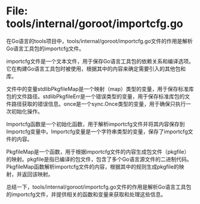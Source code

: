 # File: tools/internal/goroot/importcfg.go

在Go语言的tools项目中，tools/internal/goroot/importcfg.go文件的作用是解析Go语言工具包的importcfg文件。

importcfg文件是一个文本文件，用于保存Go语言工具包的依赖关系和编译选项。它在构建Go语言工具包时被使用，根据其中的内容来确定需要引入的其他包和库。

文件中的变量stdlibPkgfileMap是一个映射（map）类型的变量，用于保存标准库包的文件路径。stdlibPkgfileErr是一个错误类型的变量，用于保存标准库包的文件路径获取的错误信息。once是一个sync.Once类型的变量，用于确保只执行一次初始化操作。

Importcfg函数是一个初始化函数，用于解析importcfg文件并将其内容保存到Importcfg变量中。Importcfg变量是一个字符串类型的变量，保存了importcfg文件的内容。

PkgfileMap是一个函数，用于根据importcfg文件的内容生成包文件（pkgfile）的映射。pkgfile是指已编译的包文件，包含了多个Go语言源文件的二进制代码。PkgfileMap函数解析importcfg文件的内容，根据其中的规则生成pkgfile的映射，并返回该映射。

总结一下，tools/internal/goroot/importcfg.go文件的作用是解析Go语言工具包的importcfg文件，并提供相关的函数和变量来获取和处理这些信息。

